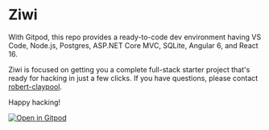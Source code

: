# Ziwi

With Gitpod, this repo provides a ready-to-code dev environment having
VS Code, Node.js, Postgres, ASP.NET Core MVC, SQLite, Angular 6, and React 16.

Ziwi is focused on getting you a complete full-stack starter project that's
ready for hacking in just a few clicks. If you have questions, please contact
[robert-claypool](https://github.com/robert-claypool).

Happy hacking!

[![Open in Gitpod](https://gitpod.io/button/open-in-gitpod.svg)](https://gitpod.io/#https://github.com/kanini/ziwi)
